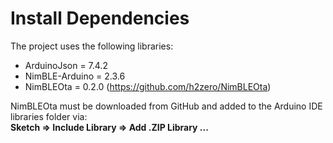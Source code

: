# Install Dependencies

The project uses the following libraries:

- ArduinoJson = 7.4.2
- NimBLE-Arduino = 2.3.6
- NimBLEOta = 0.2.0 (https://github.com/h2zero/NimBLEOta)

NimBLEOta must be downloaded from GitHub and added to the Arduino IDE libraries folder via:  
**Sketch => Include Library => Add .ZIP Library ...**
